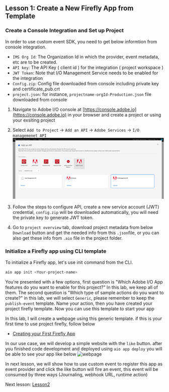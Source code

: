 ## Lesson 1: Create a New Firefly App from Template 

### Create a Console Integration and Set up Project
In order to use custom event SDK, you need to get below informtion from console integration.

- `IMS Org Id`: The Organization Id in which the provider, event metadata, etc are to be created. 
- `API key`: The API Key ( client id ) for the integration ( project workspace ) 
- `JWT Token`: Note that I/O Management Service needs to be enabled for the integration
- `Config.zip`: Config file downloaded from console including private key and certificate_pub.crt
- `project.json`: for instance, `projectname-orgId-Production.json` file downloaded from console 


1. Navigate to Adobe I/O console at [https://console.adobe.io](https://console.adobe.io) in your browser and create a project or using your exsiting project 

2. Select `Add to Project` -> `Add an API` -> `Adobe Services` -> `I/O managemenet API`
![add-api](assets/add-api.png)

3. Follow the steps to configure API, create a new service account (JWT) credential, `config.zip` will be
downloaded automatically, you will need the private key to generate JWT token.

4. Go to `project overview` tab, download project metadata from below `Download` button and get the needed info from this `.json`file, or you can also get these info from `.aio` file in the project folder.

### Initialize a Firefly app using CLI template

To initialize a Firefly app, let's use init command from the CLI.

```bash
aio app init <Your-project-name>
```

You're presented with a few options, first question is "Which Adobe I/O App features do you want to enable for this project?" In this lab, we keep all of them. The second question is "Which type of sample actions do you want to create?" in this lab, we will select `Generic`, please remember to keep the `publish-event` template.
Name your action, then you have created your project firefly template. Now you can use this template to start your app

In this lab, I will create a webpage using this generic template. if this is your first time to use project firefly, follow below
* [Creating your First Firefly App](https://github.com/AdobeDocs/project-firefly/blob/master/getting_started/first_app.md)

In our use case, we will develop a simple website with the `like` button. after you finished code development and deployed using `aio app deploy` you will be able to see your app like below
![webpage](assets/webpage.png)

In next lesson, we will show how to use custom event to register this app as event provider and click the like button 
will fire an event, this event will be consumed by three ways (Journaling, webhook URL, runtime action)

Next lesson: [Lesson2](lesson2.md)